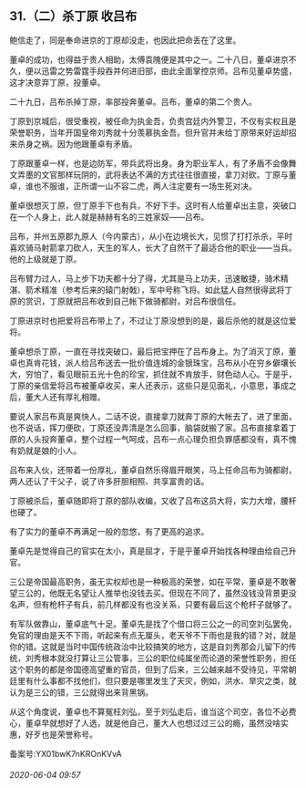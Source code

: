 ## 31.（二）杀丁原 收吕布
鲍信走了，同是奉命进京的丁原却没走，也因此把命丢在了这里。



董卓的成功，也得益于贵人相助，太傅袁隗便是其中之一。二十八日，董卓进京不久，便以迅雷之势雷霆手段吞并何进旧部，由此全面掌控京师。吕布见董卓势盛，这才决意弃丁原，投董卓。



二十九日，吕布杀掉丁原，率部投奔董卓。吕布，董卓的第二个贵人。



丁原到京城后，很受重视，被任命为执金吾，负责宫廷内外警卫，不仅有实权且是荣誉职务，当年开国皇帝刘秀就十分羡慕执金吾。但升官并未给丁原带来好运却招来杀身之祸。因为他跟董卓有矛盾。



丁原跟董卓一样，也是边防军，带兵武将出身。身为职业军人，有了矛盾不会像舞文弄墨的文官那样玩阴的，武将表达不满的方式往往很直接，拿刀对砍。丁原与董卓，谁也不服谁，正所谓一山不容二虎，两人注定要有一场生死对决。



董卓很想灭丁原，但丁原手下也有兵，不好下手。这时有人给董卓出主意，突破口在一个人身上，此人就是赫赫有名的三姓家奴——吕布。



吕布，并州五原郡九原人（今内蒙古），从小在边境长大，见惯了打打杀杀，平时喜欢骑马射箭拿刀砍人，天生的军人，长大了自然干了最适合他的职业——当兵。他的上级就是丁原。



吕布臂力过人，马上步下功夫都十分了得，尤其是马上功夫，迅速敏捷，骑术精湛、箭术精准（参考后来的辕门射戟），军中号称飞将。如此猛人自然很得武将丁原的赏识，丁原就把吕布收到自己帐下做骑都尉，对吕布很信任。



丁原进京时也把爱将吕布带上了，不过让丁原没想到的是，最后杀他的就是这位爱将。



董卓想杀丁原，一直在寻找突破口，最后把宝押在了吕布身上。为了消灭丁原，董卓也真肯花钱，派人给吕布送去一批价值连城的金银珠宝，吕布从小在穷乡僻壤长大，穷怕了，看见眼前五光十色的珍宝，抓住就不肯放手，财色动人心。于是乎，丁原的亲信爱将吕布被董卓收买，来人还表示，这些只是见面礼，小意思，事成之后，董大人还有厚礼相赠。



要说人家吕布真是爽快人，二话不说，直接拿刀就奔丁原的大帐去了，进了里面，也不说话，挥刀便砍，丁原还没弄清是怎么回事，脑袋就搬了家。吕布直接拿着丁原的人头投奔董卓，整个过程一气呵成，吕布一点心理负担负罪感都没有，真不愧有奶就是娘的小人。



吕布来入伙，还带着一份厚礼，董卓自然乐得眉开眼笑，马上任命吕布为骑都尉，两人还认了干父子，说了许多肝胆相照、共享富贵的话。



丁原被杀后，董卓随即将丁原的部队收编，又收了吕布这员大将，实力大增，腰杆也硬了。



有了实力的董卓不再满足一般的忽悠，有了更高的追求。



董卓先是觉得自己的官实在太小，真是屈才，于是乎董卓开始找各种理由给自己升官。



三公是帝国最高职务，虽无实权却也是一种极高的荣誉，如在平常，董卓是不敢奢望三公的，他既无名望让人推举也没钱去买。但现在不同了，虽然没钱没背景更没名声，但有枪杆子有兵，前几样都没有也没关系，只要有最后这个枪杆子就够了。



有军队做靠山，董卓底气十足。董卓先是找了个借口将三公之一的司空刘弘罢免，免官的理由是天不下雨，听起来有点无厘头，老天爷不下雨也是我的错？对，就是你的错。这就是当时中国传统政治中比较搞笑的地方，这是自刘秀那会儿留下的传统，刘秀根本就没打算让三公管事，三公的职位纯属坐而论道的荣誉性职务，担任这个职务的都是帝国德高望重的官员，但到了后来，三公越来越不受待见，平常朝廷里有什么事都不找他们，但只要是哪里发生了天灾，例如，洪水、旱灾之类，就认为是三公的错，三公就得出来背黑锅。



从这个角度说，董卓也不算冤枉刘弘，至于刘弘走后，谁当这个司空，各位不必费心，董卓早就想好了人选，就是他自己，董大人也想过过三公的瘾，虽然没啥实惠，好歹也是荣誉称号。



备案号:YX01bwK7nKROnKVvA


###### 2020-06-04 09:57
